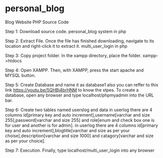 # personal_blog
Blog Website PHP Source Code

Step 1: Download source code.
personal_blog system in php

Step 2: Extract File.
Once the file has finished downloading, navigate to its location and right-click it to extract it.
multi_user_login in php

Step 3: Copy project folder.
In the xampp directory, place the folder.
xampp->htdocs

Step 4: Open XAMPP.
Then, with XAMPP, press the start apache and MYSQL button.

Step 5: Create Database and name it as database1 also you can reffer to this link https://youtu.be/5QHBj4brHNM to know the stpes.
To create a database, open any browser and type localhost/phpmyadmin into the URL bar.


Step 6: Create two tables named userslog and data
in userlog there are 4 columns id[primary key and auto increment],username[varchar and size 255],password[varchar and size 255] and role[enum and check box one is for user and another is for admin].
in userlog there are 4 columns id[primary key and auto increment],blogtitle[varchar and size as per your choise],description[varchar and size 1000] and catagory[varchar and size as per your choice].


Step 7: Execution.
Finally, type localhost/multi_user_login into any browser
